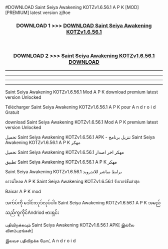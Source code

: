#DOWNLOAD Saint Seiya Awakening KOTZv1.6.56.1 A P K [MOD] [PREMIUM] latest version zj9oe



<div align="center">

<h3>DOWNLOAD 1 >>> <a href="https://teeasianyam.web.app?sq=Saint Seiya Awakening KOTZv1.6.56.1">DOWNLOAD Saint Seiya Awakening KOTZv1.6.56.1 </a></h3><br>

<h3>DOWNLOAD 2 >>> <a href="https://teeasianyam.web.app?sq=Saint Seiya Awakening KOTZv1.6.56.1 ">Saint Seiya Awakening KOTZv1.6.56.1  DOWNLOAD </a></h3>

</div>


----------------------------------------------------------

----------------------------------------------------------

----------------------------------------------------------

----------------------------------------------------------


Saint Seiya Awakening KOTZv1.6.56.1  Mod A P K download premium latest version Unlocked

Télécharger Saint Seiya Awakening KOTZv1.6.56.1  A P K pour A n d r o i d Gratuit

download Saint Seiya Awakening KOTZv1.6.56.1  Mod A P K premium latest version Unlocked

تحميل Saint Seiya Awakening KOTZv1.6.56.1  APK - تنزيل برنامج Saint Seiya Awakening KOTZv1.6.56.1  A P K مهكر

تحميل Saint Seiya Awakening KOTZv1.6.56.1  مهكر اخر اصدار

تطبيق Saint Seiya Awakening KOTZv1.6.56.1  A P K مهكر

Saint Seiya Awakening KOTZv1.6.56.1  برابط مباشر للاندرويد

ดาวน์โหลด A P K Saint Seiya Awakening KOTZv1.6.56.1  รับเวอร์ชันล่าสุด

Baixar A P K mod

အက်ပ်ကို ဒေါင်းလုဒ်လုပ်ပါ။ Saint Seiya Awakening KOTZv1.6.56.1  A P K အမည်သည်ကူကိုင်Andriod ဗားရှင်း

பதிவிறக்கவும் Saint Seiya Awakening KOTZv1.6.56.1  APK[ இல்லை விளம்பரங்கள்] 
 
இலவச பதிவிறக்க மோட் A n d r o i d



